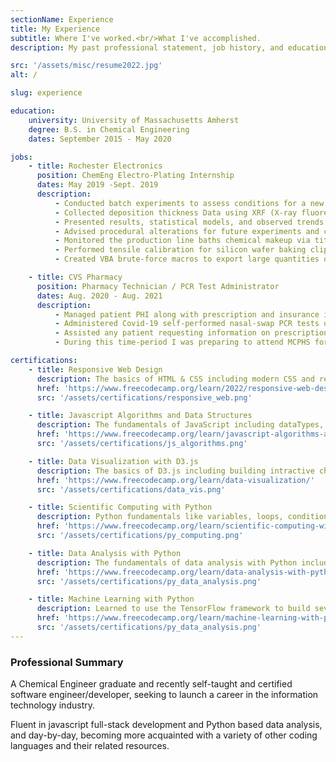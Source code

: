 ```yaml
---
sectionName: Experience
title: My Experience
subtitle: Where I've worked.<br/>What I've accomplished.
description: My past professional statement, job history, and education.

src: '/assets/misc/resume2022.jpg'
alt: /

slug: experience

education:
    university: University of Massachusetts Amherst
    degree: B.S. in Chemical Engineering
    dates: September 2015 - May 2020

jobs:
    - title: Rochester Electronics
      position: ChemEng Electro-Plating Internship
      dates: May 2019 -Sept. 2019
      description:
          - Conducted batch experiments to assess conditions for a new production process.
          - Collected deposition thickness Data using XRF (X-ray fluorescence)
          - Presented results, statistical models, and observed trends.
          - Advised procedural alterations for future experiments and communicated recommendations for full-scale implementation.
          - Monitored the production line baths chemical makeup via titrations and flame-AA analysis.
          - Performed tensile calibration for silicon wafer baking clips.
          - Created VBA brute-force macros to export large quantities of data from a foreign API.

    - title: CVS Pharmacy
      position: Pharmacy Technician / PCR Test Administrator
      dates: Aug. 2020 - Aug. 2021
      description:
          - Managed patient PHI along with prescription and insurance information.
          - Administered Covid-19 self-performed nasal-swap PCR tests under supervision from a registered nurse practitioner.
          - Assisted any patient requesting information on prescription medications, insurance policies, Covid-19 or the vacinations.
          - During this time-period I was preparing to attend MCPHS for a related pharmaceutical discipline, and also used this opportunity to expand my knowledge in this field.

certifications:
    - title: Responsive Web Design
      description: The basics of HTML & CSS including modern CSS and responsive design.
      href: 'https://www.freecodecamp.org/learn/2022/responsive-web-design/'
      src: '/assets/certifications/responsive_web.png'

    - title: Javascript Algorithms and Data Structures
      description: The fundamentals of JavaScript including dataTypes, OOP, and Functional Programming.
      href: 'https://www.freecodecamp.org/learn/javascript-algorithms-and-data-structures/'
      src: '/assets/certifications/js_algorithms.png'

    - title: Data Visualization with D3.js
      description: The basics of D3.js including building intractive charts, graphs, and maps along with basic JSON manipulation and working with online data using APIs.
      href: 'https://www.freecodecamp.org/learn/data-visualization/'
      src: '/assets/certifications/data_vis.png'

    - title: Scientific Computing with Python
      description: Python fundamentals like variables, loops, conditionals, and functions along with complex data structures, networking, relational databases, and data visualization.
      href: 'https://www.freecodecamp.org/learn/scientific-computing-with-python/'
      src: '/assets/certifications/py_computing.png'

    - title: Data Analysis with Python
      description: The fundamentals of data analysis with Python including reading data from sources like CSVs and SQL, and using libraries like Numpy, Pandas, Matplotlib, and Seaborn to process and visualize data.
      href: 'https://www.freecodecamp.org/learn/data-analysis-with-python/'
      src: '/assets/certifications/py_data_analysis.png'

    - title: Machine Learning with Python
      description: Learned to use the TensorFlow framework to build several types of neural networks and create more advanced ML programs involving techniques like natural language processing and reinforcement learning.
      href: 'https://www.freecodecamp.org/learn/machine-learning-with-python/'
      src: '/assets/certifications/py_data_analysis.png'
---
```


### Professional Summary

A Chemical Engineer graduate and recently self-taught and certified software engineer/developer, seeking to launch a career in the information technology industry.

Fluent in javascript full-stack development and Python based data analysis, and day-by-day, becoming more acquainted with a variety of other coding languages and their related resources.
